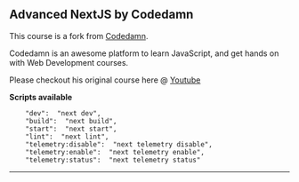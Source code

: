 ## Advanced NextJS by Codedamn

This course is a fork from [Codedamn](https://codedamn.com/).

Codedamn is an awesome platform to learn JavaScript, and get hands on with Web Development courses.

Please checkout his original course here @ [Youtube](https://www.youtube.com/watch?v=EJVGzyWSCBE)

**Scripts available**

```
	"dev":  "next dev",
	"build":  "next build",
	"start":  "next start",
	"lint":  "next lint",
	"telemetry:disable":  "next telemetry disable",
	"telemetry:enable":  "next telemetry enable",
	"telemetry:status":  "next telemetry status"
```

---
